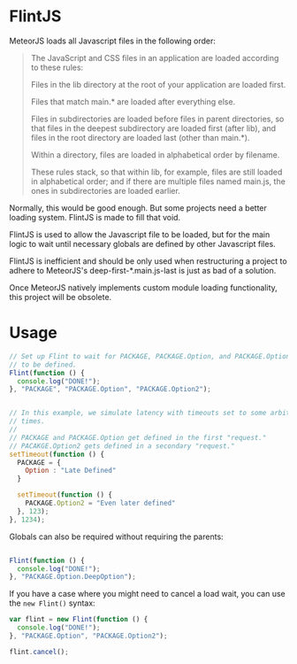 FlintJS
=======

MeteorJS loads all Javascript files in the following order:

> The JavaScript and CSS files in an application are loaded according to these rules:
> 
> Files in the lib directory at the root of your application are loaded first.
> 
> Files that match main.* are loaded after everything else.
> 
> Files in subdirectories are loaded before files in parent directories, so that files in the deepest subdirectory are loaded first (after lib), and files in the root directory are loaded last (other than main.*).
> 
> Within a directory, files are loaded in alphabetical order by filename.
> 
> These rules stack, so that within lib, for example, files are still loaded in alphabetical order; and if there are multiple files named main.js, the ones in subdirectories are loaded earlier.

Normally, this would be good enough.  But some projects need a better loading system.  FlintJS is made to fill that void.

FlintJS is used to allow the Javascript file to be loaded, but for the main logic to wait until necessary globals are defined by other Javascript files.

FlintJS is inefficient and should be only used when restructuring a project to adhere to MeteorJS's deep-first-*.main.js-last is just as bad of a solution.

Once MeteorJS natively implements custom module loading functionality, this project will be obsolete.

Usage
=====

```javascript
// Set up Flint to wait for PACKAGE, PACKAGE.Option, and PACKAGE.Option2
// to be defined.
Flint(function () {
  console.log("DONE!");
}, "PACKAGE", "PACKAGE.Option", "PACKAGE.Option2");


// In this example, we simulate latency with timeouts set to some arbitrary
// times.
//
// PACKAGE and PACKAGE.Option get defined in the first "request."
// PACAKGE.Option2 gets defined in a secondary "request."
setTimeout(function () {
  PACKAGE = {
    Option : "Late Defined"
  }

  setTimeout(function () {
    PACKAGE.Option2 = "Even later defined"
  }, 123);
}, 1234);
```

Globals can also be required without requiring the parents:

```javascript

Flint(function () {
  console.log("DONE!");
}, "PACKAGE.Option.DeepOption");
```



If you have a case where you might need to cancel a load wait, you can use the `new Flint()` syntax:

```javascript
var flint = new Flint(function () {
  console.log("DONE!");
}, "PACKAGE.Option", "PACKAGE.Option2");

flint.cancel();

```